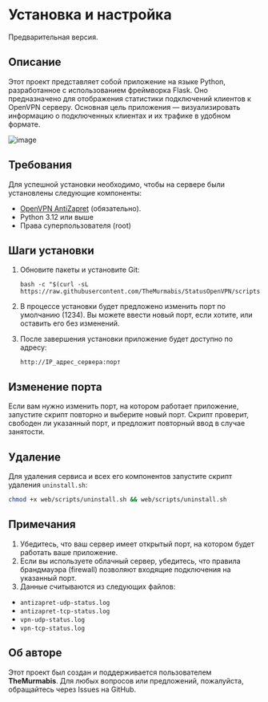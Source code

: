 # Установка и настройка 

Предварительная версия.

## Описание

Этот проект представляет собой приложение на языке Python, разработанное с использованием фреймворка Flask. Оно предназначено для отображения статистики подключений клиентов к OpenVPN серверу. 
Основная цель приложения — визуализировать информацию о подключенных клиентах и их трафике в удобном формате.

![image](https://github.com/user-attachments/assets/62a35771-7f73-4890-9f1b-866d5af264cb)


## Требования

Для успешной установки необходимо, чтобы на сервере были установлены следующие компоненты:

- [OpenVPN AntiZapret](https://github.com/GubernievS/AntiZapret-VPN)  (обязательно).
- Python 3.12 или выше
- Права суперпользователя (root)


## Шаги установки

1. Обновите пакеты и установите Git:

    ```
    bash -c "$(curl -sL https://raw.githubusercontent.com/TheMurmabis/StatusOpenVPN/scripts/install.sh)"
    ```

2. В процессе установки будет предложено изменить порт по умолчанию (1234). Вы можете ввести новый порт, если хотите, или оставить его без изменений.

3. После завершения установки приложение будет доступно по адресу:

    ```
    http://IP_адрес_сервера:порт
    ```
## Изменение порта

Если вам нужно изменить порт, на котором работает приложение, запустите скрипт повторно и выберите новый порт. Скрипт проверит, свободен ли указанный порт, и предложит повторный ввод в случае занятости.

## Удаление

Для удаления сервиса и всех его компонентов запустите скрипт удаления ``uninstall.sh``:
```bash
chmod +x web/scripts/uninstall.sh && web/scripts/uninstall.sh
```


## Примечания

1. Убедитесь, что ваш сервер имеет открытый порт, на котором будет работать ваше приложение.
2. Если вы используете облачный сервер, убедитесь, что правила брандмауэра (firewall) позволяют входящие подключения на указанный порт.
3. Данные считываются из следующих файлов:
+ `antizapret-udp-status.log`
+ `antizapret-tcp-status.log`
+ `vpn-udp-status.log`
+ `vpn-tcp-status.log`

## Об авторе

Этот проект был создан и поддерживается пользователем **TheMurmabis**. Для любых вопросов или предложений, пожалуйста, обращайтесь через Issues на GitHub.
